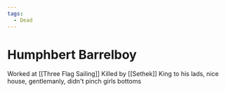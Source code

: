 ```yaml
---
tags:
  - Dead
---
```

# Humphbert Barrelboy 

Worked at [[Three Flag Sailing]]
Killed by [[Sethek]]
King to his lads, nice house, gentlemanly, didn't pinch girls bottoms